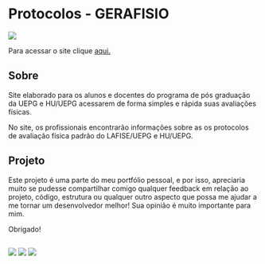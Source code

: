 # Protocolos - GERAFISIO

<img src="#">

Para acessar o site clique <a href="https://protocolos-uepg.netlify.app" target="_blank">aqui.</a>

## Sobre

Site elaborado para os alunos e docentes do programa de pós graduação da UEPG e HU/UEPG acessarem de forma simples e rápida suas avaliações físicas.

No site, os profissionais encontrarão informações sobre as os protocolos de avaliação física padrão do LAFISE/UEPG e HU/UEPG.

## Projeto

Este projeto é uma parte do meu portfólio pessoal, e por isso, apreciaria muito se pudesse compartilhar comigo qualquer feedback em relação ao projeto, código, estrutura ou qualquer outro aspecto que possa me ajudar a me tornar um desenvolvedor melhor! Sua opinião é muito importante para mim. 

Obrigado!

##

<a href="https://instagram.com/edherl" target="_blank"><img src="https://img.shields.io/badge/-Instagram-%23E4405F?style=for-the-badge&logo=instagram&logoColor=white" target="_blank"></a>
<a href = "mailto:antunes.edher@gmail.com"><img src="https://img.shields.io/badge/-Gmail-%23333?style=for-the-badge&logo=gmail&logoColor=white" target="_blank"></a>
<a href="https://www.linkedin.com/in/antunes-edher" target="_blank"><img src="https://img.shields.io/badge/-LinkedIn-%230077B5?style=for-the-badge&logo=linkedin&logoColor=white" target="_blank"></a>
